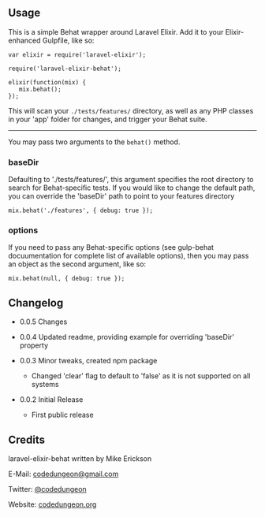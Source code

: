 ## Usage

This is a simple Behat wrapper around Laravel Elixir. Add it to your Elixir-enhanced Gulpfile, like so:

```
var elixir = require('laravel-elixir');

require('laravel-elixir-behat');

elixir(function(mix) {
   mix.behat();
});
```

This will scan your `./tests/features/` directory, as well as any PHP classes in your 'app' folder for changes, and trigger your Behat suite.

---

You may pass two arguments to the `behat()` method.

### baseDir

Defaulting to './tests/features/', this argument specifies the root directory to search for Behat-specific tests.
If you would like to change the default path, you can override the 'baseDir' path to point to your features directory

```
mix.behat('./features', { debug: true });
```

### options

If you need to pass any Behat-specific options (see gulp-behat docuumentation for complete list of available options), then you may pass an object as the second argument, like so:

```
mix.behat(null, { debug: true });
```



## Changelog

- 0.0.5 Changes 

- 0.0.4 Updated readme, providing example for overriding 'baseDir' property

- 0.0.3 Minor tweaks, created npm package
    - Changed 'clear' flag to default to 'false' as it is not supported on all systems
    
- 0.0.2 Initial Release
    - First public release
    
## Credits

laravel-elixir-behat written by Mike Erickson

E-Mail: [codedungeon@gmail.com](mailto:codedungeon@gmail.com)

Twitter: [@codedungeon](http://twitter.com/codedungeon)

Website: [codedungeon.org](http://codedungeon.org)
